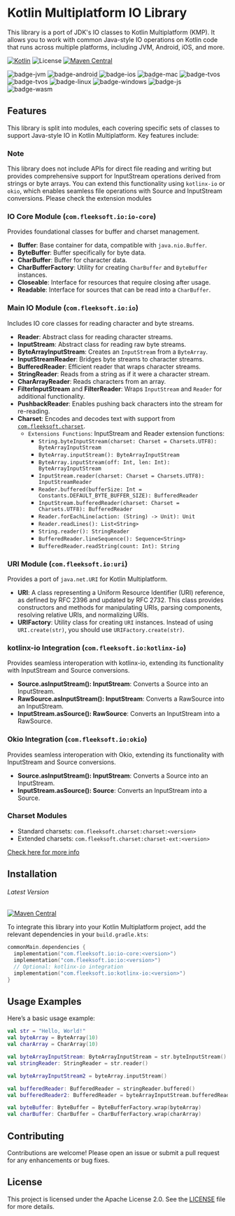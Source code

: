 # Kotlin Multiplatform IO Library

This library is a port of JDK's IO classes to Kotlin Multiplatform (KMP). It allows you to work with common Java-style IO operations on Kotlin code that runs across multiple platforms, including JVM, Android, iOS, and more.

[![Kotlin](https://img.shields.io/badge/Kotlin-2.1.0-blue.svg?style=flat&logo=kotlin)](https://kotlinlang.org)
![License](https://img.shields.io/badge/license-Apache--2.0-blue)
[![Maven Central](https://img.shields.io/maven-central/v/com.fleeksoft.io/io.svg)](https://central.sonatype.com/artifact/com.fleeksoft.io/io)

![badge-jvm](http://img.shields.io/badge/platform-jvm-DB413D.svg?style=flat)
![badge-android](http://img.shields.io/badge/platform-android-6EDB8D.svg?style=flat)
![badge-ios](http://img.shields.io/badge/platform-ios-CDCDCD.svg?style=flat)
![badge-mac](http://img.shields.io/badge/platform-macos-111111.svg?style=flat)
![badge-tvos](http://img.shields.io/badge/platform-tvos-808080.svg?style=flat)
![badge-tvos](http://img.shields.io/badge/platform-watchos-808080.svg?style=flat)
![badge-linux](http://img.shields.io/badge/platform-linux-2D3F6C.svg?style=flat)
![badge-windows](http://img.shields.io/badge/platform-windows-4D76CD.svg?style=flat)
![badge-js](https://img.shields.io/badge/platform-js-F8DB5D.svg?style=flat)
![badge-wasm](https://img.shields.io/badge/platform-wasm-F8DB5D.svg?style=flat)

## Features

This library is split into modules, each covering specific sets of classes to support Java-style IO in Kotlin Multiplatform. Key features include:

### Note
This library does not include APIs for direct file reading and writing but provides comprehensive support for InputStream operations derived from strings or byte arrays. You can extend this functionality using `kotlinx-io` or `okio`, which enables seamless file operations with Source and InputStream conversions. Please check the extension modules

### IO Core Module (`com.fleeksoft.io:io-core`)
Provides foundational classes for buffer and charset management.

- **Buffer**: Base container for data, compatible with `java.nio.Buffer`.
- **ByteBuffer**: Buffer specifically for byte data.
- **CharBuffer**: Buffer for character data.
- **CharBufferFactory**: Utility for creating `CharBuffer` and `ByteBuffer` instances.
- **Closeable**: Interface for resources that require closing after usage.
- **Readable**: Interface for sources that can be read into a `CharBuffer`.
### Main IO Module (`com.fleeksoft.io:io`)
Includes IO core classes for reading character and byte streams.

- **Reader**: Abstract class for reading character streams.
- **InputStream**: Abstract class for reading raw byte streams.
- **ByteArrayInputStream**: Creates an `InputStream` from a `ByteArray`.
- **InputStreamReader**: Bridges byte streams to character streams.
- **BufferedReader**: Efficient reader that wraps character streams.
- **StringReader**: Reads from a string as if it were a character stream.
- **CharArrayReader**: Reads characters from an array.
- **FilterInputStream** and **FilterReader**: Wraps `InputStream` and `Reader` for additional functionality.
- **PushbackReader**: Enables pushing back characters into the stream for re-reading.
- **Charset**: Encodes and decodes text with support from [`com.fleeksoft.charset`](https://github.com/fleeksoft/charset).
  - `Extensions Functions`: InputStream and Reader extension functions:
      - `String.byteInputStream(charset: Charset = Charsets.UTF8): ByteArrayInputStream`
      - `ByteArray.inputStream(): ByteArrayInputStream`
      - `ByteArray.inputStream(off: Int, len: Int): ByteArrayInputStream`
      - `InputStream.reader(charset: Charset = Charsets.UTF8): InputStreamReader`
      - `Reader.buffered(bufferSize: Int = Constants.DEFAULT_BYTE_BUFFER_SIZE): BufferedReader`
      - `InputStream.bufferedReader(charset: Charset = Charsets.UTF8): BufferedReader`
      - `Reader.forEachLine(action: (String) -> Unit): Unit`
      - `Reader.readLines(): List<String>`
      - `String.reader(): StringReader`
      - `BufferedReader.lineSequence(): Sequence<String>`
      - `BufferedReader.readString(count: Int): String`
### URI Module (`com.fleeksoft.io:uri`)
Provides a port of `java.net.URI` for Kotlin Multiplatform.

- **URI**: A class representing a Uniform Resource Identifier (URI) reference, as defined by RFC 2396 and updated by RFC 2732. This class provides constructors and methods for manipulating URIs, parsing components, resolving relative URIs, and normalizing URIs.
- **URIFactory**: Utility class for creating `URI` instances. Instead of using `URI.create(str)`, you should use `URIFactory.create(str)`.
### kotlinx-io Integration (`com.fleeksoft.io:kotlinx-io`)
Provides seamless interoperation with kotlinx-io, extending its functionality with InputStream and Source conversions.
- **Source.asInputStream(): InputStream**: Converts a Source into an InputStream.
- **RawSource.asInputStream(): InputStream**: Converts a RawSource into an InputStream.
- **InputStream.asSource(): RawSource**: Converts an InputStream into a RawSource.

### Okio Integration (`com.fleeksoft.io:okio`)
Provides seamless interoperation with Okio, extending its functionality with InputStream and Source conversions.
- **Source.asInputStream(): InputStream**: Converts a Source into an InputStream.
- **InputStream.asSource(): Source**: Converts an InputStream into a Source.


### Charset Modules
- Standard charsets: `com.fleeksoft.charset:charset:<version>`
- Extended charsets: `com.fleeksoft.charset:charset-ext:<version>`

[Check here for more info](CharsetsReadme.md)


## Installation
###### Latest Version
[![Maven Central](https://img.shields.io/maven-central/v/com.fleeksoft.io/io.svg)](https://central.sonatype.com/artifact/com.fleeksoft.io/io)

To integrate this library into your Kotlin Multiplatform project, add the relevant dependencies in your `build.gradle.kts`:
```kotlin
commonMain.dependencies {
  implementation("com.fleeksoft.io:io-core:<version>")
  implementation("com.fleeksoft.io:io:<version>")
  // Optional: kotlinx-io integration
  implementation("com.fleeksoft.io:kotlinx-io:<version>")
}
```

## Usage Examples
Here’s a basic usage example:
```kotlin
val str = "Hello, World!"
val byteArray = ByteArray(10)
val charArray = CharArray(10)

val byteArrayInputStream: ByteArrayInputStream = str.byteInputStream()
val stringReader: StringReader = str.reader()

val byteArrayInputStream2 = byteArray.inputStream()

val bufferedReader: BufferedReader = stringReader.buffered()
val bufferedReader2: BufferedReader = byteArrayInputStream.bufferedReader()

val byteBuffer: ByteBuffer = ByteBufferFactory.wrap(byteArray)
val charBuffer: CharBuffer = CharBufferFactory.wrap(charArray)
```
## Contributing
Contributions are welcome! Please open an issue or submit a pull request for any enhancements or bug fixes.

## License
This project is licensed under the Apache License 2.0. See the [LICENSE](LICENSE.md) file for more details.